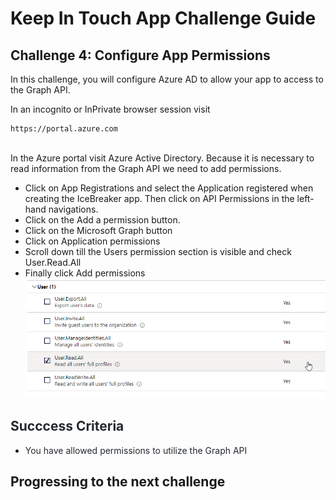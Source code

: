 # Keep In Touch App Challenge Guide

## Challenge 4: Configure App Permissions

In this challenge, you will configure Azure AD to allow your app to access to the Graph API. 

In an incognito or InPrivate browser session visit
<br>
```
https://portal.azure.com
```
<br>
In the Azure portal visit Azure Active Directory. Because it is necessary to read information from the Graph API we need to add permissions.

* Click on App Registrations and select the Application registered when creating the IceBreaker app. Then click on API Permissions in the left-hand navigations.
* Click on the Add a permission button.
* Click on the Microsoft Graph button
* Click on Application permissions
* Scroll down till the Users permission section is visible and check User.Read.All
* Finally click Add permissions
![](images/user-profile-permission.png)


## <span class="colour" style="color:rgb(36, 41, 46)">Succcess Criteria</span>

* <span class="colour" style="color:rgb(36, 41, 46)">You have allowed permissions to utilize the Graph API</span>

## Progressing to the next challenge
<br>
<br>
